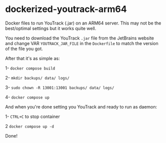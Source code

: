# dockerized-youtrack-arm64
Docker files to run YouTrack (.jar) on an ARM64 server. This may not be the best/optimal settings but it works quite well.
  
You need to download the YouTrack `.jar` file from the JetBrains website and change VAR `YOUTRACK_JAR_FILE` in the `Dockerfile` to match the version of the file you got.
  
After that it's as simple as: 

1- `docker compose build`

2- `mkdir backups/ data/ logs/`

3- `sudo chown -R 13001:13001 backups/ data/ logs/`

4- `docker compose up`

And when you're done setting you YouTrack and ready to run as daemon:

1- `CTRL+C` to stop container

2 `docker compose up -d`

Done!
